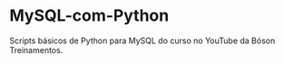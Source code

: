 # MySQL-com-Python
 Scripts básicos de Python para MySQL do curso no YouTube da Bóson Treinamentos. 
